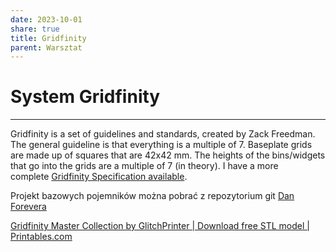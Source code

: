 ```yaml
---
date: 2023-10-01
share: true
title: Gridfinity
parent: Warsztat
---
```

# System Gridfinity
---
Gridfinity is a set of guidelines and standards, created by Zack Freedman. The general guideline is that everything is a multiple of 7. Baseplate grids are made up of squares that are 42x42 mm. The heights of the bins/widgets that go into the grids are a multiple of 7 (in theory). I have a more complete [Gridfinity Specification available](https://www.printables.com/model/417152-gridfinity-specification).

Projekt bazowych pojemników można pobrać z repozytorium git [Dan Forevera ](https://github.com/DanForever/gridfinity-rebuilt-openscad.git)

[Gridfinity Master Collection by GlitchPrinter | Download free STL model | Printables.com](https://www.printables.com/model/242711-gridfinity-master-collection/files)
